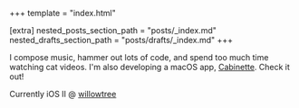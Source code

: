 +++
template = "index.html"

[extra]
nested_posts_section_path = "posts/_index.md"
nested_drafts_section_path = "posts/drafts/_index.md"
+++


I compose music, hammer out lots of code, and spend too much time watching cat videos. I'm also developing a macOS app, [Cabinette](https://cabinette.app). Check it out!

Currently iOS II @ [willowtree](https://willowtreeapps.com)
